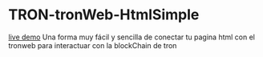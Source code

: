# TRON-tronWeb-HtmlSimple

[live demo](https://stevenstc.github.io/TRON-tronWeb-HtmlSimple/)
Una forma muy fácil y sencilla de conectar tu pagina html con el tronweb para interactuar con la blockChain de tron
